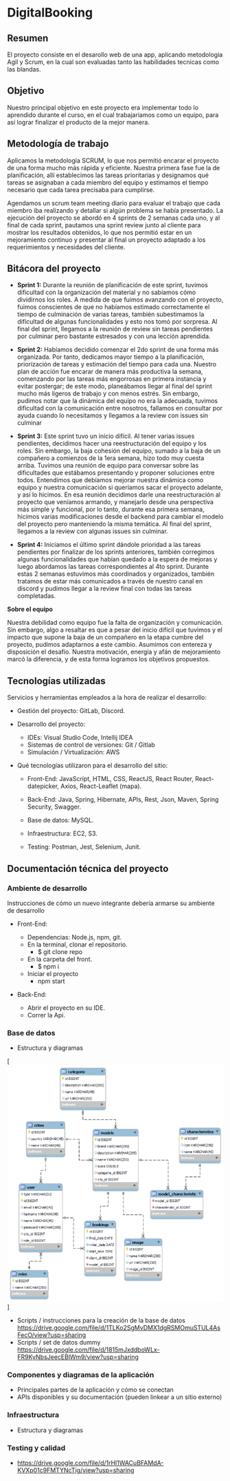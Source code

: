 # __DigitalBooking__


## __Resumen__
El proyecto consiste en el desarollo web de una app, aplicando metodologia Agil y Scrum, en la cual son evaluadas tanto las habilidades tecnicas como las blandas.


## __Objetivo__
Nuestro principal objetivo en este proyecto era implementar todo lo aprendido durante el curso, en el cual trabajariamos como un equipo, para así lograr finalizar el producto de la mejor manera.


## __Metodología de trabajo__

Aplicamos la metodología SCRUM, lo que nos permitió encarar el proyecto de una forma mucho más rápida y eficiente.
Nuestra primera fase fue la de planificación, allí establecimos las tareas prioritarias y designamos qué tareas se asignaban a cada miembro del equipo y estimamos el tiempo necesario que cada tarea precisaba para cumplirse.

Agendamos un scrum team meeting diario para evaluar el trabajo que cada miembro iba realizando y detallar si algún problema se había presentado.
La ejecución del proyecto se abordó en 4 sprints de 2 semanas cada uno, y al final de cada sprint, pautamos una sprint review junto al cliente para mostrar los resultados obtenidos, lo que nos permitió estar en un mejoramiento continuo y presentar al final un proyecto adaptado a los requerimientos y necesidades del cliente.  


## __Bitácora del proyecto__

* __Sprint 1:__     Durante la reunión de planificación de este sprint, tuvimos dificultad con la organización del material y no sabíamos cómo dividirnos los roles. A medida de que fuimos avanzando con el proyecto, fuimos conscientes de que no habíamos estimado correctamente el tiempo de culminación de varias tareas, también subestimamos la dificultad de algunas funcionalidades y esto nos tomó por  sorpresa. Al final del sprint, llegamos a la reunión de review sin tareas pendientes por culminar pero bastante estresados y con una lección aprendida.

* __Sprint 2:__     Habíamos decidido comenzar el 2do sprint de una forma más organizada. Por tanto, dedicamos mayor tiempo a la planificación, priorización de tareas y estimación del tiempo para cada una. Nuestro plan de acción fue encarar de manera más productiva la semana, comenzando por las tareas más engorrosas en primera instancia y evitar postergar; de este modo, planeábamos llegar al final del sprint mucho más ligeros de trabajo y con menos estrés. 
Sin embargo, pudimos notar que la dinámica del equipo no era la adecuada, tuvimos dificultad con la comunicación entre nosotros, fallamos en consultar por ayuda cuando lo necesitamos y llegamos a la review con  issues sin culminar

* __Sprint 3:__     Este sprint tuvo un inicio difícil. Al tener varias issues pendientes,  decidimos hacer una reestructuración del equipo y los roles. Sin embargo, la baja cohesión del equipo, sumado a la baja de un compañero a comienzos de la 1era semana, hizo todo muy cuesta arriba.
Tuvimos una reunión de equipo para conversar sobre las dificultades que estábamos presentando y proponer soluciones entre todos. Entendimos que debíamos mejorar nuestra dinámica como equipo y nuestra comunicación si queríamos sacar el proyecto adelante, y así lo hicimos. En esa reunión decidimos darle una reestructuración al proyecto que veníamos armando, y manejarlo desde una perspectiva más simple y funcional, por lo tanto, durante esa primera semana, hicimos varias modificaciones desde el backend para cambiar el modelo del proyecto pero manteniendo la misma temática. Al final del sprint, llegamos a la review con algunas issues sin culminar.

* __Sprint 4:__     Iniciamos el último sprint dándole prioridad a las tareas pendientes por finalizar de los sprints anteriores, también corregimos algunas funcionalidades que habían quedado a la espera de mejoras y luego abordamos las tareas correspondientes al 4to sprint. 
Durante estas 2 semanas estuvimos más coordinados y organizados, también tratamos de estar más comunicados a través de nuestro canal en discord y pudimos llegar a la review final con todas las tareas completadas. 


__Sobre el equipo__

Nuestra debilidad como equipo fue la falta de organización y comunicación. Sin embargo, algo a resaltar es que a pesar del inicio difícil que tuvimos y el impacto que supone la baja de un compañero en la etapa cumbre del proyecto, pudimos adaptarnos a este cambio. 
Asumimos con entereza y disposición el desafío. Nuestra motivación, energía y afán de mejoramiento marcó la diferencia, y de esta forma logramos los objetivos propuestos.



## __Tecnologías utilizadas__

Servicios y herramientas empleados a la hora de realizar el desarrollo:
* Gestión del proyecto: GitLab, Discord.
* Desarrollo del proyecto: 
    * IDEs: Visual Studio Code, Intellij IDEA
    * Sistemas de control de versiones: Git / Gitlab
    * Simulación / Virtualización: AWS


* Qué tecnologías utilizaron para el desarrollo del sitio:
    * Front-End: JavaScript, HTML, CSS, ReactJS, React Router, React-datepicker, Axios, React-Leaflet (mapa).

    * Back-End: Java, Spring, Hibernate, APIs, Rest, Json, Maven, Spring Security, Swagger.

    * Base de datos: MySQL.

    * Infraestructura: EC2, S3.

    * Testing: Postman, Jest, Selenium, Junit.


## __Documentación técnica del proyecto__



### Ambiente de desarrollo

Instrucciones de cómo un nuevo integrante debería armarse su ambiente de desarrollo

* Front-End:
    * Dependencias: Node.js, npm, git.
    * En la terminal, clonar el repositorio.
        * $ git clone repo
    * En la carpeta del front.
        * $ npm i
    * Iniciar el proyecto
        * npm start

* Back-End:
    * Abrir el proyecto en su IDE.
    * Correr la Api.


### Base de datos

* Estructura y diagramas

[![img](Database/nuevoDer.png)]

* Scripts / instrucciones para la creación de la base de datos
https://drive.google.com/file/d/1TLKo2SgMvDMX1dgRSMOmuSTUL4AsFecO/view?usp=sharing
* Scripts / set de datos dummy
https://drive.google.com/file/d/1815mJxddboWLx-FR9KyNbsJeecEBlWm9/view?usp=sharing


### Componentes y diagramas de la aplicación

* Principales partes de la aplicación y cómo se conectan
* APIs disponibles y su documentación (pueden linkear a un sitio externo)

### Infraestructura

* Estructura y diagramas



### Testing y calidad

* https://drive.google.com/file/d/1rHl1WACuBFAMdA-KVXp01c9FMTYNcTig/view?usp=sharing
